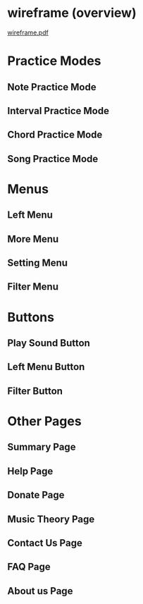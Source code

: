 # wireframe (overview)
[wireframe.pdf](../tex/D1/wireframes.pdf)

# Practice Modes
## Note Practice Mode
## Interval Practice Mode
## Chord Practice Mode
## Song Practice Mode

# Menus
## Left Menu
## More Menu
## Setting Menu
## Filter Menu


# Buttons
## Play Sound Button
## Left Menu Button
## Filter Button

# Other Pages
## Summary Page
## Help Page
## Donate Page
## Music Theory Page
## Contact Us Page
## FAQ Page
## About us Page


